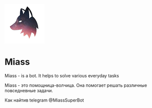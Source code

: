 ![alt text](Miass_github_128.png) 
# Miass
Miass - is a bot. It helps to solve various everyday tasks

Miass - это помощница-волчица. Она помогает решать различные повседневные задачи.

Как найтив  telegram
@MiassSuperBot

